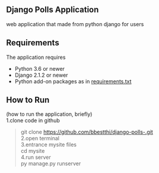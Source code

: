  ## Django Polls Application
   web application that made from python django for users

 ## Requirements

 The application requires
 * Python 3.6 or newer
 * Django 2.1.2 or newer
 * Python add-on packages as in [requirements.txt](requirements.txt)

 ## How to Run

 (how to run the application, briefly)    
 1.clone code in github    
 > git clone https://github.com/bbestthi/django-polls-.git    
 2.open terminal    
 3.entrance mysite files    
 > cd mysite    
 4.run server    
 > py manage.py runserver



